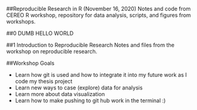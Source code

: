 ##Reproducible Research in R (November 16, 2020)
Notes and code from CEREO R workshop, repository for data analysis, scripts, and figures from workshops.

##0 DUMB
HELLO WORLD

##1 Introduction to Reproducible Research
Notes and files from the workshop on reproducible research.

##Workshop Goals
- Learn how git is used and how to integrate it into my future work as I code my thesis project
- Learn new ways to case (explore) data for analysis
- Learn more about data visualization
- Learn how to make pushing to git hub work in the terminal :)
